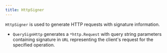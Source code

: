 ```yaml
---
title: HttpSigner
---
```


`HttpSigner` is used to generate HTTP requests with signature information.

- `QuerySignHttp` generates a `*http.Request` with query string parameters containing signature in `URL` representing the client's request for the specified operation.